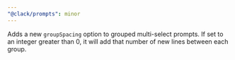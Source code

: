 ```yaml
---
"@clack/prompts": minor
---
```


Adds a new `groupSpacing` option to grouped multi-select prompts. If set to an integer greater than 0, it will add that number of new lines between each group.

